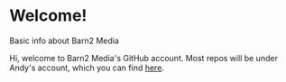 # Welcome!
Basic info about Barn2 Media

Hi, welcome to Barn2 Media's GitHub account. Most repos will be under Andy's account, which you can find [here](https://github.com/andykeith).
